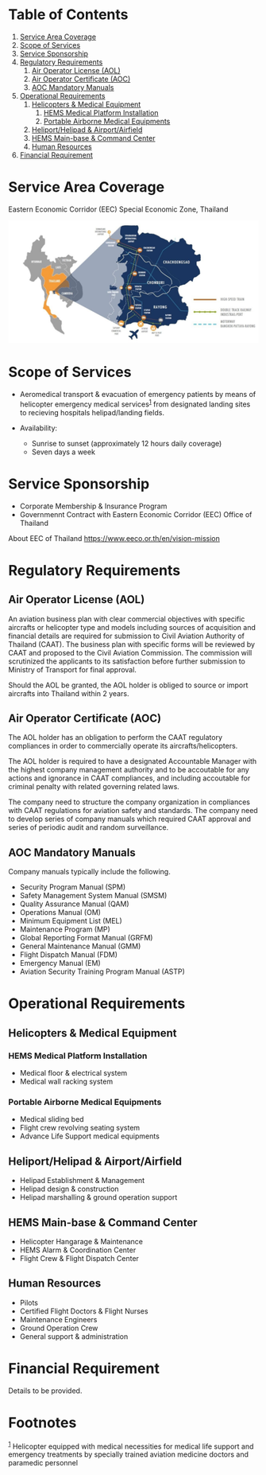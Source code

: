 
# Table of Contents

1.  [Service Area Coverage](#org787c9ee)
2.  [Scope of Services](#org8399e99)
3.  [Service Sponsorship](#org040d939)
4.  [Regulatory Requirements](#org06c8046)
    1.  [Air Operator License (AOL)](#org48788cf)
    2.  [Air Operator Certificate (AOC)](#org4b4d511)
    3.  [AOC Mandatory Manuals](#org2e68b1d)
5.  [Operational Requirements](#orgb6179ff)
    1.  [Helicopters & Medical Equipment](#org610af7f)
        1.  [HEMS Medical Platform Installation](#org78418e1)
        2.  [Portable Airborne Medical Equipments](#org017711d)
    2.  [Heliport/Helipad & Airport/Airfield](#org2369736)
    3.  [HEMS Main-base & Command Center](#org8f5504d)
    4.  [Human Resources](#orga1f872b)
6.  [Financial Requirement](#orgf08be34)



<a id="org787c9ee"></a>

# Service Area Coverage

Eastern Economic Corridor (EEC) Special Economic Zone, Thailand

![img](./eec_photo1.jpg)


<a id="org8399e99"></a>

# Scope of Services

-   Aeromedical transport & evacuation of emergency patients by means of helicopter emergency medical services<sup><a id="fnr.1" class="footref" href="#fn.1">1</a></sup> from designated landing sites to recieving hospitals helipad/landing fields.

-   Availability:
    -   Sunrise to sunset (approximately 12 hours daily coverage)
    -   Seven days a week


<a id="org040d939"></a>

# Service Sponsorship

-   Corporate Membership & Insurance Program
-   Governmennt Contract with Eastern Economic Corridor (EEC) Office of Thailand

About EEC of Thailand 
<https://www.eeco.or.th/en/vision-mission> 


<a id="org06c8046"></a>

# Regulatory Requirements


<a id="org48788cf"></a>

## Air Operator License (AOL)

An aviation business plan with clear commercial objectives with specific aircrafts or helicopter type and models including sources of acquisition and financial details are required for submission to Civil Aviation Authority of Thailand (CAAT). The business plan with specific forms will be reviewed by CAAT and proposed to the Civil Aviation Commission. The commission will scrutinized the applicants to its satisfaction before further submission to Ministry of Transport for final approval.

Should the AOL be granted, the AOL holder is obliged to source or import aircrafts into Thailand within 2 years.


<a id="org4b4d511"></a>

## Air Operator Certificate (AOC)

The AOL holder has an obligation to perform the CAAT regulatory compliances in order to commercially operate its aircrafts/helicopters.

The AOL holder is required to have a designated Accountable Manager with the highest company management authority and to be accoutable for any actions and ignorance in CAAT compliances, and including accoutable for criminal penalty with related governing related laws.

The company need to structure the company organization in compliances with CAAT regulations for aviation safety and standards. The company need to develop series of company manuals which required CAAT approval and series of periodic audit and random surveillance.


<a id="org2e68b1d"></a>

## AOC Mandatory Manuals

Company manuals typically include the following.

-   Security Program Manual (SPM)
-   Safety Management System Manual (SMSM)
-   Quality Assurance Manual (QAM)
-   Operations Manual (OM)
-   Minimum Equipment List (MEL)
-   Maintenance Program (MP)
-   Global Reporting Format Manual (GRFM)
-   General Maintenance Manual (GMM)
-   Flight Dispatch Manual (FDM)
-   Emergency Manual (EM)
-   Aviation Security Training Program Manual (ASTP)


<a id="orgb6179ff"></a>

# Operational Requirements


<a id="org610af7f"></a>

## Helicopters & Medical Equipment


<a id="org78418e1"></a>

### HEMS Medical Platform Installation

-   Medical floor & electrical system
-   Medical wall racking system


<a id="org017711d"></a>

### Portable Airborne Medical Equipments

-   Medical sliding bed
-   Flight crew revolving seating system
-   Advance Life Support medical equipments


<a id="org2369736"></a>

## Heliport/Helipad & Airport/Airfield

-   Helipad Establishment & Management
-   Helipad design & construction
-   Helipad marshalling & ground operation support


<a id="org8f5504d"></a>

## HEMS Main-base & Command Center

-   Helicopter Hangarage & Maintenance
-   HEMS Alarm & Coordination Center
-   Flight Crew & Flight Dispatch Center


<a id="orga1f872b"></a>

## Human Resources

-   Pilots
-   Certified Flight Doctors & Flight Nurses
-   Maintenance Engineers
-   Ground Operation Crew
-   General support & administration


<a id="orgf08be34"></a>

# Financial Requirement

Details to be provided.


# Footnotes

<sup><a id="fn.1" href="#fnr.1">1</a></sup> Helicopter equipped with medical necessities for medical life support and emergency treatments by specially trained aviation medicine doctors and paramedic personnel
